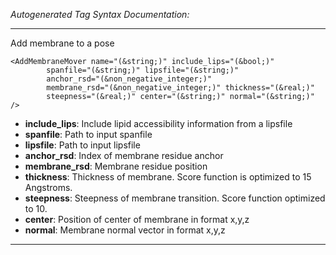 _Autogenerated Tag Syntax Documentation:_

---
Add membrane to a pose

```
<AddMembraneMover name="(&string;)" include_lips="(&bool;)"
        spanfile="(&string;)" lipsfile="(&string;)"
        anchor_rsd="(&non_negative_integer;)"
        membrane_rsd="(&non_negative_integer;)" thickness="(&real;)"
        steepness="(&real;)" center="(&string;)" normal="(&string;)" />
```

-   **include_lips**: Include lipid accessibility information from a lipsfile
-   **spanfile**: Path to input spanfile
-   **lipsfile**: Path to input lipsfile
-   **anchor_rsd**: Index of membrane residue anchor
-   **membrane_rsd**: Membrane residue position
-   **thickness**: Thickness of membrane. Score function is optimized to 15 Angstroms.
-   **steepness**: Steepness of membrane transition. Score function optimized to 10.
-   **center**: Position of center of membrane in format x,y,z
-   **normal**: Membrane normal vector in format x,y,z

---
